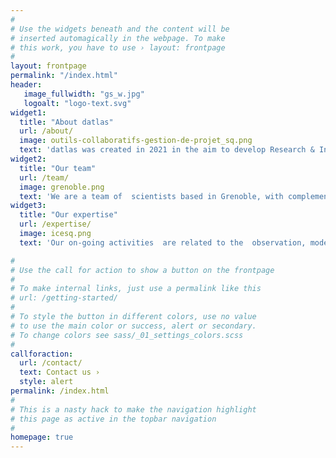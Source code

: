 ```yaml
---
#
# Use the widgets beneath and the content will be
# inserted automagically in the webpage. To make
# this work, you have to use › layout: frontpage
#
layout: frontpage
permalink: "/index.html"
header:
   image_fullwidth: "gs_w.jpg"
   logoalt: "logo-text.svg"
widget1:
  title: "About datlas"
  url: /about/
  image: outils-collaboratifs-gestion-de-projet_sq.png
  text: 'datlas was created in 2021 in the aim to develop Research & Innovation opportunities and cooperations at the interface between academic research  and operational stakeolders in the domains of Earth & Environnmental sciences. [...]'
widget2:
  title: "Our team"
  url: /team/
  image: grenoble.png
  text: 'We are a team of  scientists based in Grenoble, with complementary  expertises in numerical methods and numerical models applied to Earth data, ranging from observation data to model simulations and outputs.  [...]'
widget3:
  title: "Our expertise"
  url: /expertise/
  image: icesq.png
  text: 'Our on-going activities  are related to the  observation, modelling and forecasting of the ocean and sea ice. They involve both the devlopment of numerical methods for data inversion and processing, and the development of numerical models.  [...]'

#
# Use the call for action to show a button on the frontpage
#
# To make internal links, just use a permalink like this
# url: /getting-started/
#
# To style the button in different colors, use no value
# to use the main color or success, alert or secondary.
# To change colors see sass/_01_settings_colors.scss
#
callforaction:
  url: /contact/
  text: Contact us ›
  style: alert
permalink: /index.html
#
# This is a nasty hack to make the navigation highlight
# this page as active in the topbar navigation
#
homepage: true
---
```

